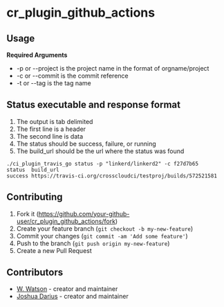 # cr_plugin_github_actions

## Usage

**Required Arguments**

* -p or --project is the project name in the format of orgname/project
* -c or --commit is the commit reference
* -t or --tag is the tag name

## Status executable and response format

1. The output is tab delimited
2. The first line is a header
3. The second line is data
4. The status should be success, failure, or running
5. The build_url should be the url where the status was found


```
./ci_plugin_travis_go status -p "linkerd/linkerd2" -c f27d7b65
status  build_url
success https://travis-ci.org/crosscloudci/testproj/builds/572521581
```

## Contributing

1. Fork it (<https://github.com/your-github-user/cr_plugin_github_actions/fork>)
2. Create your feature branch (`git checkout -b my-new-feature`)
3. Commit your changes (`git commit -am 'Add some feature'`)
4. Push to the branch (`git push origin my-new-feature`)
5. Create a new Pull Request

## Contributors

- [W. Watson](https://github.com/wavell) - creator and maintainer
- [Joshua Darius](https://github.com/nupejosh) - creator and maintainer

